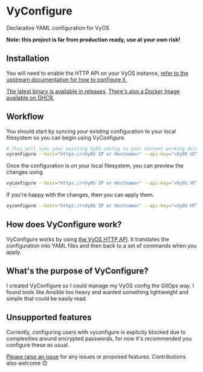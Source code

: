 # VyConfigure

Declarative YAML configuration for VyOS

__Note: this project is far from production ready, use at your own risk!__

## Installation

You will need to enable the HTTP API on your VyOS instance, [refer to the upstream documentation for how to configure it.](https://docs.vyos.io/en/latest/configuration/service/https.html)

[The latest binary is available in releases](https://github.com/offline-kollektiv/vyconfigure/releases). [There's also a Docker Image available on GHCR.](https://github.com/offline-kollektiv/vyconfigure/pkgs/container/vyconfigure)

## Workflow
You should start by syncing your existing configuration to your local filesystem so you can begin using VyConfigure.
```bash
# This will sync your existing VyOS config to your current working directory
vyconfigure --host="https://<VyOS IP or Hostname>" --api-key="<VyOS HTTP API key>" sync
```

Once the configuration is on your local filesystem, you can preview the changes using
```bash
vyconfigure --host="https://<VyOS IP or Hostname>" --api-key="<VyOS HTTP API key>" plan
```

If you're happy with the changes, then you can apply them.
```bash
vyconfigure --host="https://<VyOS IP or Hostname>" --api-key="<VyOS HTTP API key>" apply
```

## How does VyConfigure work?
VyConfigure works by using [the VyOS HTTP API](https://docs.vyos.io/en/latest/configuration/service/https.html). It translates the configuration into YAML files and then back to a set of commands when you apply.

## What's the purpose of VyConfigure?
I created VyConfigure so I could manage my VyOS config the GitOps way. I found tools like Ansible too heavy and wanted something lightweight and simple that could be easily read.

## Unsupported features
Currently, configuring users with vyconfigure is explicity blocked due to complexities around encrypted passwords, for now it's recommended you configure these as usual.

[Please raise an issue](https://github.com/offline-kollektiv/vyconfigure/issues) for any issues or proposed features. Contributions also welcome 😊
